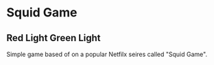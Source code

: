 # Squid Game
## Red Light Green Light

Simple game based of on a popular Netfilx seires called "Squid Game".
